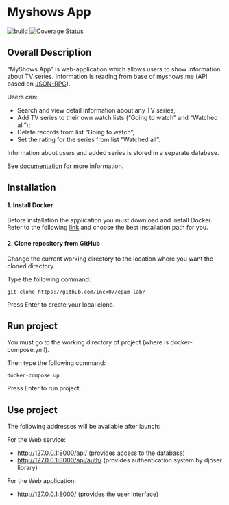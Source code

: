# Myshows App

[![build](https://github.com/incx07/epam-lab/actions/workflows/build-docker.yml/badge.svg)](https://github.com/incx07/epam-lab/actions/workflows/build-docker.yml/) [![Coverage Status](https://coveralls.io/repos/github/incx07/epam-lab/badge.svg?branch=develop)](https://coveralls.io/github/incx07/epam-lab?branch=develop)

## Overall Description

“MyShows App” is web-application which allows users to show information about TV series. Information is reading from base of myshows.me (API based on [JSON-RPC](https://api.myshows.me/shared/doc/)).
  
Users can:
* Search and view detail information about any TV series;
* Add TV series to their own watch lists (“Going to watch” and “Watched all”);
* Delete records from list “Going to watch”;
* Set the rating for the series from list “Watched all”.
  
Information about users and added series is stored in a separate database.

See [documentation](https://github.com/incx07/epam-lab/blob/step12/documentation/Software%20Requirements%20Specification.md) for more information.

## Installation

#### 1. Install Docker

Before installation the application you must download and install Docker. Refer to the following [link](https://docs.docker.com/get-docker/) and choose the best installation path for you.

#### 2. Clone repository from GitHub

Change the current working directory to the location where you want the cloned directory.

Type the following command:

    git clone https://github.com/incx07/epam-lab/

Press Enter to create your local clone.

## Run project

You must go to the working directory of project (where is docker-compose.yml). 

Then type the following command:

    docker-compose up

Press Enter to run project.

## Use project

The following addresses will be available after launch:

For the Web service:

* http://127.0.0.1:8000/api/ (provides access to the database)
* http://127.0.0.1:8000/api/auth/ (provides authentication system by djoser library)

For the Web application:

* http://127.0.0.1:8000/ (provides the user interface)

